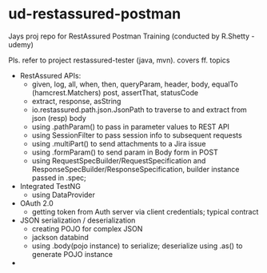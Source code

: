 # ud-restassured-postman
Jays proj repo for RestAssured Postman Training (conducted by R.Shetty - udemy)

Pls. refer to project restassured-tester (java, mvn). covers ff. topics
- RestAssured APIs:
  - given, log, all, when, then, queryParam, header, body, equalTo (hamcrest.Matchers) post, assertThat, statusCode
  - extract, response, asString
  - io.restassured.path.json.JsonPath to traverse to and extract from json (resp) body
  - using .pathParam() to pass in parameter values to REST API
  - using SessionFilter to pass session info to subsequent requests
  - using .multiPart() to send attachments to a Jira issue
  - using .formParam() to send param in Body form in POST
  - using RequestSpecBuilder/RequestSpecification and ResponseSpecBuilder/ResponseSpecification, builder instance passed in .spec; 
- Integrated TestNG
  - using DataProvider
- OAuth 2.0
  - getting token from Auth server via client credentials; typical contract
- JSON serialization / deserialization
  - creating POJO for complex JSON
  - jackson databind
  - using .body(pojo instance) to serialize; deserialize using .as() to generate POJO instance
- 
